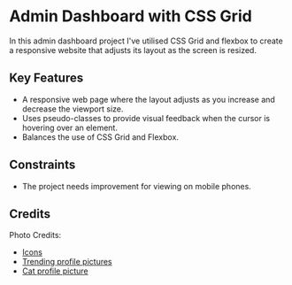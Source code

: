 # Admin Dashboard with CSS Grid

In this admin dashboard project I've utilised CSS Grid and flexbox to create a responsive website that adjusts its layout as the screen is resized. 

## Key Features
* A responsive web page where the layout adjusts as you increase and decrease the viewport size.
* Uses pseudo-classes to provide visual feedback when the cursor is hovering over an element.
* Balances the use of CSS Grid and Flexbox.

## Constraints 
* The project needs improvement for viewing on mobile phones.

## Credits

Photo Credits:
* [Icons](https://pictogrammers.com/library/mdi/)
* [Trending profile pictures](https://www.flaticon.com/free-icons/animals)
* [Cat profile picture](https://pixabay.com/photos/cat-feline-kitten-whiskers-ears-5646889/)